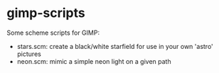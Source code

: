 # gimp-scripts
Some scheme scripts for GIMP:

- stars.scm: create a black/white starfield for use in your own 'astro' pictures
- neon.scm: mimic a simple neon light on a given path
